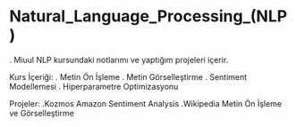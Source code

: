 # Natural_Language_Processing_(NLP)
. Miuul NLP kursundaki notlarımı ve yaptığım projeleri içerir.

Kurs İçeriği:
  . Metin Ön İşleme
  . Metin Görselleştirme
  . Sentiment Modellemesi
  . Hiperparametre Optimizasyonu
  
Projeler:
  .Kozmos Amazon Sentiment Analysis
  .Wikipedia Metin Ön İşleme ve Görselleştirme
